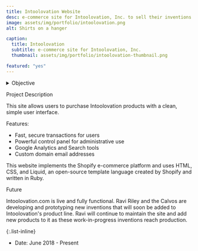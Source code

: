 ```yaml
---
title: Intoolovation Website
desc: e-commerce site for Intoolovation, Inc. to sell their inventions
image: assets/img/portfolio/intoolovation.png
alt: Shirts on a hanger

caption:
  title: Intoolovation
  subtitle: e-commerce site for Intoolovation, Inc.
  thumbnail: assets/img/portfolio/intoolovation-thumbnail.png

featured: "yes"
---
```

<details>
<summary>Objective</summary>

This project was built for Rafael and Janet Calvo, the owners of Altadena-based Intoolovation, Inc., as an e-commerce site for selling their inventions. The Calvos are glass contractors by trade, and while on the job, they encounter situations that inspire ideas to improve the tools they use to do their jobs on a daily basis. The Calvos turned these ideas into reality, and this innovation with tools made them more successful at their jobs. So, they founded Intoolovation to sell their inventions to the public, such as a screw-on plastic bottle funnel and an ergonomic one-handed caulking gun.

</details>



Project Description

This site allows users to purchase Intoolovation products with a clean, simple user interface.

Features:
- Fast, secure transactions for users
- Powerful control panel for administrative use
- Google Analytics and Search tools
- Custom domain email addresses

This website implements the Shopify e-commerce platform and uses HTML, CSS, and Liquid, an open-source template language created by Shopify and written in Ruby.



Future

Intoolovation.com is live and fully functional. Ravi Riley and the Calvos are developing and prototyping new inventions that will soon be added to Intoolovation's product line. Ravi will continue to maintain the site and add new products to it as these work-in-progress inventions reach production.



{:.list-inline}
- Date: June 2018 - Present

